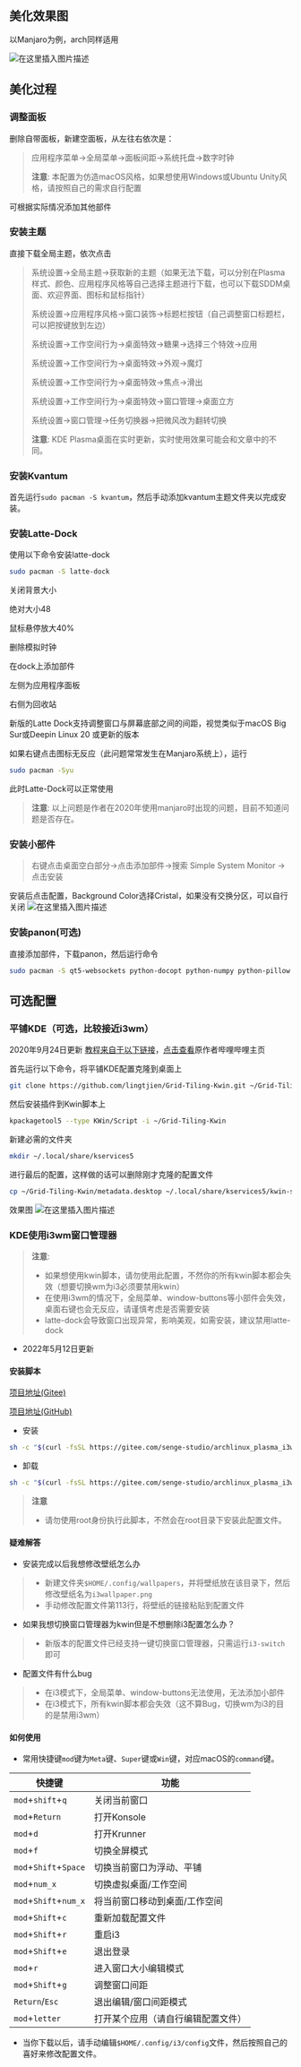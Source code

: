 ## 美化效果图

以Manjaro为例，arch同样适用

![在这里插入图片描述](https://img-blog.csdnimg.cn/20200509175252686.png?x-oss-process=image/watermark,type_ZmFuZ3poZW5naGVpdGk,shadow_10,text_aHR0cHM6Ly9ibG9nLmNzZG4ubmV0L3dlaXhpbl80NTI1MTc4MA==,size_16,color_FFFFFF,t_70#pic_center)

## 美化过程

### 调整面板

删除自带面板，新建空面板，从左往右依次是：

> 应用程序菜单->全局菜单->面板间距->系统托盘->数字时钟
> 
> **注意**: 本配置为仿造macOS风格，如果想使用Windows或Ubuntu Unity风格，请按照自己的需求自行配置

可根据实际情况添加其他部件

### 安装主题

直接下载全局主题，依次点击

> 系统设置->全局主题->获取新的主题（如果无法下载，可以分别在Plasma样式、颜色、应用程序风格等自己选择主题进行下载，也可以下载SDDM桌面、欢迎界面、图标和鼠标指针）
> 
> 系统设置->应用程序风格->窗口装饰->标题栏按钮（自己调整窗口标题栏，可以把按键放到左边）
> 
> 系统设置->工作空间行为->桌面特效->糖果->选择三个特效->应用
> 
> 系统设置->工作空间行为->桌面特效->外观->魔灯
> 
> 系统设置->工作空间行为->桌面特效->焦点->滑出
> 
> 系统设置->工作空间行为->桌面特效->窗口管理->桌面立方
> 
> 系统设置->窗口管理->任务切换器->把微风改为翻转切换
>
> **注意**: KDE Plasma桌面在实时更新，实时使用效果可能会和文章中的不同。

### 安装Kvantum
首先运行`sudo pacman -S kvantum`，然后手动添加kvantum主题文件夹以完成安装。

### 安装Latte-Dock

使用以下命令安装latte-dock
```bash
sudo pacman -S latte-dock
```

关闭背景大小

绝对大小48

鼠标悬停放大40%

删除模拟时钟

在dock上添加部件

左侧为应用程序面板

右侧为回收站

新版的Latte Dock支持调整窗口与屏幕底部之间的间距，视觉类似于macOS Big Sur或Deepin Linux 20 或更新的版本

如果右键点击图标无反应（此问题常常发生在Manjaro系统上），运行
```bash
sudo pacman -Syu
```
此时Latte-Dock可以正常使用

> **注意**: 以上问题是作者在2020年使用manjaro时出现的问题，目前不知道问题是否存在。


### 安装小部件

>右键点击桌面空白部分->点击添加部件->搜索 Simple System Monitor -> 点击安装

安装后点击配置，Background Color选择Cristal，如果没有交换分区，可以自行关闭
![在这里插入图片描述](https://img-blog.csdnimg.cn/20200509175600576.png?x-oss-process=image/watermark,type_ZmFuZ3poZW5naGVpdGk,shadow_10,text_aHR0cHM6Ly9ibG9nLmNzZG4ubmV0L3dlaXhpbl80NTI1MTc4MA==,size_16,color_FFFFFF,t_70#pic_center)

### 安装panon(可选)

直接添加部件，下载panon，然后运行命令
```bash
sudo pacman -S qt5-websockets python-docopt python-numpy python-pillow python-pyaudio python-cffi python-websockets
```

## 可选配置

### 平铺KDE（可选，比较接近i3wm）

2020年9月24日更新
[教程来自于以下链接](https://opensuse.bwsl.wang/opensuse/%E5%B9%B3%E9%93%BAKDE.html)，[点击查看](https://space.bilibili.com/268630727?from=search&seid=12844584618959748428)原作者哔哩哔哩主页

首先运行以下命令，将平铺KDE配置克隆到桌面上
```bash
git clone https://github.com/lingtjien/Grid-Tiling-Kwin.git ~/Grid-Tiling-Kwin
```

然后安装插件到Kwin脚本上
```bash
kpackagetool5 --type KWin/Script -i ~/Grid-Tiling-Kwin
```

新建必需的文件夹
```bash
mkdir ~/.local/share/kservices5
```

进行最后的配置，这样做的话可以删除刚才克隆的配置文件
```bash
cp ~/Grid-Tiling-Kwin/metadata.desktop ~/.local/share/kservices5/kwin-script-grid-tiling.desktop
```

效果图
![在这里插入图片描述](https://img-blog.csdnimg.cn/20200924193831303.png?x-oss-process=image/watermark,type_ZmFuZ3poZW5naGVpdGk,shadow_10,text_aHR0cHM6Ly9ibG9nLmNzZG4ubmV0L3dlaXhpbl80NTI1MTc4MA==,size_16,color_FFFFFF,t_70#pic_center)

### KDE使用i3wm窗口管理器

> **注意**:
> 
> - 如果想使用kwin脚本，请勿使用此配置，不然你的所有kwin脚本都会失效（想要切换wm为i3必须要禁用kwin）
> - 在使用i3wm的情况下，全局菜单、window-buttons等小部件会失效，桌面右键也会无反应，请谨慎考虑是否需要安装
> - latte-dock会导致窗口出现异常，影响美观，如需安装，建议禁用latte-dock

- 2022年5月12日更新

#### 安装脚本

[项目地址(Gitee)](https://gitee.com/senge-studio/archlinux_plasma_i3wm)

[项目地址(GitHub)](https://github.com/senge-studio/archlinux_plasma_i3wm)

- 安装

```bash
sh -c "$(curl -fsSL https://gitee.com/senge-studio/archlinux_plasma_i3wm/raw/master/install.sh)"
```

- 卸载

```bash
sh -c "$(curl -fsSL https://gitee.com/senge-studio/archlinux_plasma_i3wm/raw/master/uninstall.sh)"
```

> **注意**
>
> - 请勿使用root身份执行此脚本，不然会在root目录下安装此配置文件。

#### 疑难解答

- 安装完成以后我想修改壁纸怎么办

> - 新建文件夹`$HOME/.config/wallpapers`，并将壁纸放在该目录下，然后修改壁纸名为`i3wallpaper.png`
> - 手动修改配置文件第113行，将壁纸的链接粘贴到配置文件

- 如果我想切换窗口管理器为kwin但是不想删除i3配置怎么办？

> - 新版本的配置文件已经支持一键切换窗口管理器，只需运行`i3-switch`即可

- 配置文件有什么bug

> - 在i3模式下，全局菜单、window-buttons无法使用，无法添加小部件
> - 在i3模式下，所有kwin脚本都会失效（这不算Bug，切换wm为i3的目的是禁用i3wm）

#### 如何使用

- 常用快捷键`mod`键为`Meta`键、`Super`键或`Win`键，对应macOS的`command`键。

| 快捷键                | 功能                               |
| --------------------- | ---------------------------------- |
| `mod`+`shift`+`q`     | 关闭当前窗口                       |
| `mod`+`Return`        | 打开Konsole                        |
| `mod`+`d`             | 打开Krunner                        |
| `mod`+`f`             | 切换全屏模式                       |
| `mod`+`Shift`+`Space` | 切换当前窗口为浮动、平铺           |
| `mod`+`num_x`         | 切换虚拟桌面/工作空间              |
| `mod`+`Shift`+`num_x` | 将当前窗口移动到桌面/工作空间      |
| `mod`+`Shift`+`c`     | 重新加载配置文件                   |
| `mod`+`Shift`+`r`     | 重启i3                             |
| `mod`+`Shift`+`e`     | 退出登录                           |
| `mod`+`r`             | 进入窗口大小编辑模式               |
| `mod`+`Shift`+`g`     | 调整窗口间距                       |
| `Return`/`Esc`        | 退出编辑/窗口间距模式              |
| `mod`+`letter`        | 打开某个应用（请自行编辑配置文件） |

- 当你下载以后，请手动编辑`$HOME/.config/i3/config`文件，然后按照自己的喜好来修改配置文件。
